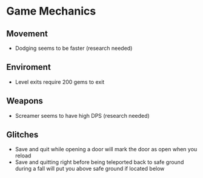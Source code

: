 # Game Mechanics

## Movement

- Dodging seems to be faster (research needed)

## Enviroment

- Level exits require 200 gems to exit

## Weapons

- Screamer seems to have high DPS (research needed)

## Glitches

- Save and quit while opening a door will mark the door as open when you reload
- Save and quitting right before being teleported back to safe ground during a fall will put you above safe ground if located below
